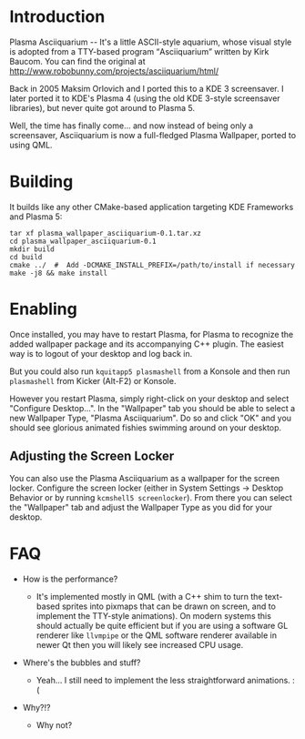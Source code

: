 # Introduction

Plasma Asciiquarium -- It's a little ASCII-style aquarium, whose visual style
is adopted from a TTY-based program <q>Asciiquarium</q> written by Kirk Baucom.
You can find the original at
http://www.robobunny.com/projects/asciiquarium/html/

Back in 2005 Maksim Orlovich and I ported this to a KDE 3 screensaver.  I later
ported it to KDE's Plasma 4 (using the old KDE 3-style screensaver libraries),
but never quite got around to Plasma 5.

Well, the time has finally come... and now instead of being only a screensaver,
Asciiquarium is now a full-fledged Plasma Wallpaper, ported to using QML.

# Building

It builds like any other CMake-based application targeting KDE Frameworks and
Plasma 5:

    tar xf plasma_wallpaper_asciiquarium-0.1.tar.xz
    cd plasma_wallpaper_asciiquarium-0.1
    mkdir build
    cd build
    cmake ../  #  Add -DCMAKE_INSTALL_PREFIX=/path/to/install if necessary
    make -j8 && make install

# Enabling

Once installed, you may have to restart Plasma, for Plasma to recognize the
added wallpaper package and its accompanying C++ plugin.  The easiest way is to
logout of your desktop and log back in.

But you could also run `kquitapp5 plasmashell` from a Konsole and then run
`plasmashell` from Kicker (Alt-F2) or Konsole.

However you restart Plasma, simply right-click on your desktop and select
"Configure Desktop...".  In the "Wallpaper" tab you should be able to select a
new Wallpaper Type, "Plasma Asciiquarium".  Do so and click "OK" and you should
see glorious animated fishies swimming around on your desktop.

## Adjusting the Screen Locker

You can also use the Plasma Asciiquarium as a wallpaper for the screen locker.
Configure the screen locker (either in System Settings -> Desktop Behavior or
by running `kcmshell5 screenlocker`).  From there you can select the "Wallpaper"
tab and adjust the Wallpaper Type as you did for your desktop.

# FAQ

- How is the performance?
    - It's implemented mostly in QML (with a C++ shim to turn the text-based
      sprites into pixmaps that can be drawn on screen, and to implement the
      TTY-style animations).  On modern systems this should actually be quite
      efficient but if you are using a software GL renderer like `llvmpipe` or
      the QML software renderer available in newer Qt then you will likely see
      increased CPU usage.

- Where's the bubbles and stuff?
    - Yeah... I still need to implement the less straightforward animations. :(

- Why?!?
    - Why not?
